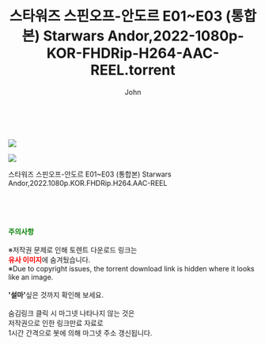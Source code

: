 ﻿---
layout: post
title:  "    스타워즈 스핀오프-안도르 E01~E03 (통합본) Starwars Andor,2022-1080p-KOR-FHDRip-H264-AAC-REEL.torrent"
author: John
categories: [ 드라마 ]
tags: [  ]
image: https://torrentrj54.com/uploadfile/full/496b18e925dc76a1789f02e2d2b203c88ccba64e.jpg"/></p><p><img src="https://torrentrj54.com/uploadfile/full/428e076a4438ac251d3cd942ab8fcf8025780716.jpg 
description: "    스타워즈 스핀오프-안도르 E01~E03 (통합본) Starwars Andor,2022-1080p-KOR-FHDRip-H264-AAC-REEL torrent 정보 공유"
toc: true
toc_sticky: true
---

<br>
<p><img src="https://torrentrj54.com/uploadfile/full/496b18e925dc76a1789f02e2d2b203c88ccba64e.jpg"/></p><p><img src="https://torrentrj54.com/uploadfile/full/428e076a4438ac251d3cd942ab8fcf8025780716.jpg"/></p>
 스타워즈 스핀오프-안도르 E01~E03 (통합본) Starwars Andor,2022.1080p.KOR.FHDRip.H264.AAC-REEL  
    
<br><br><br>
<p data-ke-size="size16"><b><span style="color: green;">주의사항</span></b><br /><br />※저작권 문제로 인해 토렌트 다운로드 링크는<br /><b><span style="color: red;">유사 이미지</span></b>에 숨겨뒀습니다.<br />※Due to copyright issues, the torrent download link is hidden where it looks like an image.<br /><br /><b>'설마'</b>싶은 것까지 확인해 보세요.<br /><br />숨김링크 클릭 시 마그넷 나타나지 않는 것은<br />저작권으로 인한 링크만료 자료로<br />1시간 간격으로 봇에 의해 마그넷 주소 갱신됩니다.</p>
